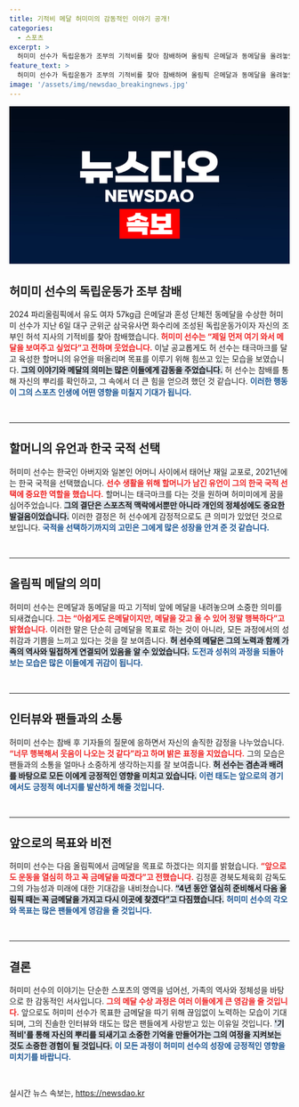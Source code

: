```yaml
---
title: 기적비 메달 허미미의 감동적인 이야기 공개!
categories:
  - 스포츠
excerpt: >
  허미미 선수가 독립운동가 조부의 기적비를 찾아 참배하며 올림픽 은메달과 동메달을 올려놓았습니다. 제일 먼저 이곳에 와서 메달을 보여주고 싶었다고 밝힌 그는 다음 올림픽 금메달을 향한 열정을 드러냈습니다!
feature_text: >
  허미미 선수가 독립운동가 조부의 기적비를 찾아 참배하며 올림픽 은메달과 동메달을 올려놓았습니다. 제일 먼저 이곳에 와서 메달을 보여주고 싶었다고 밝힌 그는 다음 올림픽 금메달을 향한 열정을 드러냈습니다!
image: '/assets/img/newsdao_breakingnews.jpg'
---
```


<p><img src="/assets/img/newsdao_breakingnews.jpg" alt="ontimetimes 속보" /></p>

<h2 data-ke-size="size26">허미미 선수의 독립운동가 조부 참배</h2>

<p data-ke-size="size16">2024 파리올림픽에서 유도 여자 57kg급 은메달과 혼성 단체전 동메달을 수상한 허미미 선수가 지난 6일 대구 군위군 삼국유사면 화수리에 조성된 독립운동가이자 자신의 조부인 허석 지사의 기적비를 찾아 참배했습니다. <b><span style="color: #ee2323;">허미미 선수는 “제일 먼저 여기 와서 메달을 보여주고 싶었다”고 전하며 웃었습니다.</span></b> 이날 공교롭게도 허 선수는 태극마크를 달고 육성한 할머니의 유언을 떠올리며 목표를 이루기 위해 힘쓰고 있는 모습을 보였습니다. <b><span style="background-color: #21538527;">그의 이야기와 메달의 의미는 많은 이들에게 감동을 주었습니다.</span></b> 허 선수는 참배를 통해 자신의 뿌리를 확인하고, 그 속에서 더 큰 힘을 얻으려 했던 것 같습니다. <b><span style="color: #1a5490;">이러한 행동이 그의 스포츠 인생에 어떤 영향을 미칠지 기대가 됩니다.</span></b></p>

<p data-ke-size="size16">&nbsp;</p>

<hr />

<h2 data-ke-size="size26">할머니의 유언과 한국 국적 선택</h2>

<p data-ke-size="size16">허미미 선수는 한국인 아버지와 일본인 어머니 사이에서 태어난 재일 교포로, 2021년에는 한국 국적을 선택했습니다. <b><span style="color: #ee2323;">선수 생활을 위해 할머니가 남긴 유언이 그의 한국 국적 선택에 중요한 역할을 했습니다.</span></b> 할머니는 태극마크를 다는 것을 원하며 허미미에게 꿈을 심어주었습니다. <b><span style="background-color: #21538527;">그의 결단은 스포츠적 맥락에서뿐만 아니라 개인의 정체성에도 중요한 발걸음이었습니다.</span></b> 이러한 결정은 허 선수에게 감정적으로도 큰 의미가 있었던 것으로 보입니다. <b><span style="color: #1a5490;">국적을 선택하기까지의 고민은 그에게 많은 성장을 안겨 준 것 같습니다.</span></b></p>

<p data-ke-size="size16">&nbsp;</p>

<hr />

<h2 data-ke-size="size26">올림픽 메달의 의미</h2>

<p data-ke-size="size16">허미미 선수는 은메달과 동메달을 따고 기적비 앞에 메달을 내려놓으며 소중한 의미를 되새겼습니다. <b><span style="color: #ee2323;">그는 “아쉽게도 은메달이지만, 메달을 갖고 올 수 있어 정말 행복하다”고 밝혔습니다.</span></b> 이러한 말은 단순히 금메달을 목표로 하는 것이 아니라, 모든 과정에서의 성취감과 기쁨을 느끼고 있다는 것을 잘 보여줍니다. <b><span style="background-color: #21538527;">허 선수의 메달은 그의 노력과 함께 가족의 역사와 밀접하게 연결되어 있음을 알 수 있었습니다.</span></b> <b><span style="color: #1a5490;">도전과 성취의 과정을 되돌아보는 모습은 많은 이들에게 귀감이 됩니다.</span></b></p>

<p data-ke-size="size16">&nbsp;</p>

<hr />

<h2 data-ke-size="size26">인터뷰와 팬들과의 소통</h2>

<p data-ke-size="size16">허미미 선수는 참배 후 기자들의 질문에 응하면서 자신의 솔직한 감정을 나누었습니다. <b><span style="color: #ee2323;">“너무 행복해서 웃음이 나오는 것 같다”라고 하며 밝은 표정을 지었습니다.</span></b> 그의 모습은 팬들과의 소통을 얼마나 소중하게 생각하는지를 잘 보여줍니다. <b><span style="background-color: #21538527;">허 선수는 겸손과 배려를 바탕으로 모든 이에게 긍정적인 영향을 미치고 있습니다.</span></b> <b><span style="color: #1a5490;">이런 태도는 앞으로의 경기에서도 긍정적 에너지를 발산하게 해줄 것입니다.</span></b></p>

<p data-ke-size="size16">&nbsp;</p>

<hr />

<h2 data-ke-size="size26">앞으로의 목표와 비전</h2>

<p data-ke-size="size16">허미미 선수는 다음 올림픽에서 금메달을 목표로 하겠다는 의지를 밝혔습니다. <b><span style="color: #ee2323;">“앞으로도 운동을 열심히 하고 꼭 금메달을 따겠다”고 전했습니다.</span></b> 김정훈 경북도체육회 감독도 그의 가능성과 미래에 대한 기대감을 내비쳤습니다. <b><span style="background-color: #21538527;">“4년 동안 열심히 준비해서 다음 올림픽 때는 꼭 금메달을 가지고 다시 이곳에 찾겠다”고 다짐했습니다.</span></b> <b><span style="color: #1a5490;">허미미 선수의 각오와 목표는 많은 팬들에게 영감을 줄 것입니다.</span></b></p>

<p data-ke-size="size16">&nbsp;</p>

<hr />

<h2 data-ke-size="size26">결론</h2>

<p data-ke-size="size16">허미미 선수의 이야기는 단순한 스포츠의 영역을 넘어선, 가족의 역사와 정체성을 바탕으로 한 감동적인 서사입니다. <b><span style="color: #ee2323;">그의 메달 수상 과정은 여러 이들에게 큰 영감을 줄 것입니다.</span></b> 앞으로도 허미미 선수가 목표한 금메달을 따기 위해 끊임없이 노력하는 모습이 기대되며, 그의 진솔한 인터뷰와 태도는 많은 팬들에게 사랑받고 있는 이유일 것입니다. <b><span style="background-color: #21538527;">'기적비'를 통해 자신의 뿌리를 되새기고 소중한 기억을 만들어가는 그의 여정을 지켜보는 것도 소중한 경험이 될 것입니다.</span></b> <b><span style="color: #1a5490;">이 모든 과정이 허미미 선수의 성장에 긍정적인 영향을 미치기를 바랍니다.</span></b></p>

<p data-ke-size="size16">&nbsp;</p>
실시간 뉴스 속보는, <a href="https://newsdao.kr" rel="dofollow">https://newsdao.kr</a>


